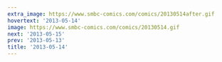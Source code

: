 ```yaml
---
extra_image: https://www.smbc-comics.com/comics/20130514after.gif
hovertext: '2013-05-14'
image: https://www.smbc-comics.com/comics/20130514.gif
next: '2013-05-15'
prev: '2013-05-13'
title: '2013-05-14'
---
```

